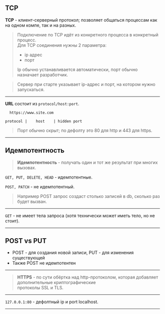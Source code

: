 ## TCP

**TCP** - клиент-серверный протокол; позволяет общаться процессам как на одном компе, так и на разных.

> Подключение по TCP идёт из конкретного процесса в конкретный процесс.  
> Для TCP соединения нужны 2 параметра:  
> - ip адрес  
> - порт  
>
> Ip обычно устанавливается автоматически, порт обычно назначает разработчик.

> Сервер при старте указывает ip-адрес и порт, на котором нужно запускаться.

___

**URL** состоит из `protocol/host:port`.

```
  https://www.site.com

protocol |    host    | hidden port
```

> Порт обычно скрыт; по дефолту это 80 для http и 443 для https.

___

## Идемпотентность

> **Идемпотентность** - получать один и тот же результат при многих вызовах.

`GET, PUT, DELETE, HEAD` - идемпотентные.

`POST, PATCH` - не идемпотентный.

> Например POST запрос создаст столько записей в db, сколько раз будет вызван.

___

`GET` - не имеет тела запроса (хотя технически может иметь тело, но не стоит).

___

## POST vs PUT

- POST - для создания новой записи, PUT - для изменения существующей
- Также POST не идемпотентен

___

> **HTTPS** - по сути обёртка над http-протоколом, которая добавляет дополнительные криптографические  
> протоколы SSL и TLS.

___

`127.0.0.1:80` - дефолтный ip и port localhost.

___


